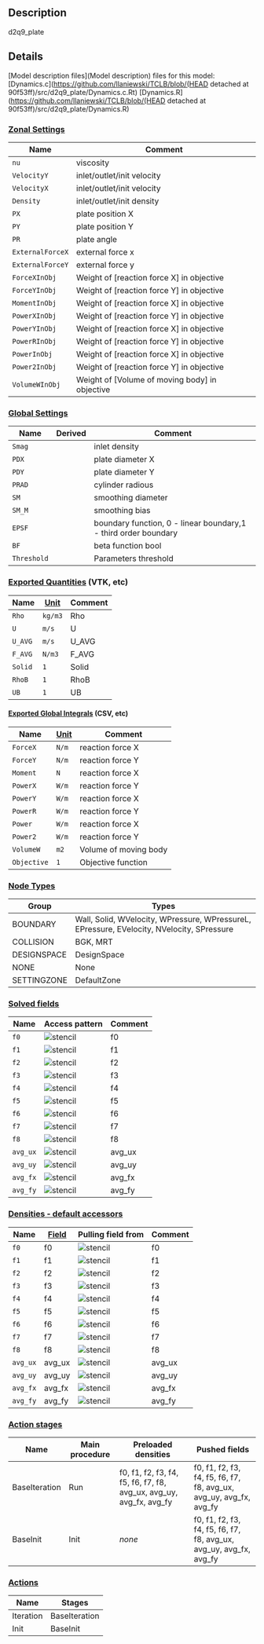 

## Description
d2q9_plate


## Details
[Model description files](Model description) files for this model:
[Dynamics.c](https://github.com/llaniewski/TCLB/blob/(HEAD detached at 90f53ff)/src/d2q9_plate/Dynamics.c.Rt)
[Dynamics.R](https://github.com/llaniewski/TCLB/blob/(HEAD detached at 90f53ff)/src/d2q9_plate/Dynamics.R)

### [Zonal Settings](Settings)

| Name | Comment |
| --- | --- |
|`nu`|viscosity|
|`VelocityY`|inlet/outlet/init velocity|
|`VelocityX`|inlet/outlet/init velocity|
|`Density`|inlet/outlet/init density|
|`PX`|plate position X|
|`PY`|plate position Y|
|`PR`|plate angle|
|`ExternalForceX`|external force x|
|`ExternalForceY`|external force y|
|`ForceXInObj`|Weight of [reaction force X] in objective|
|`ForceYInObj`|Weight of [reaction force Y] in objective|
|`MomentInObj`|Weight of [reaction force X] in objective|
|`PowerXInObj`|Weight of [reaction force Y] in objective|
|`PowerYInObj`|Weight of [reaction force X] in objective|
|`PowerRInObj`|Weight of [reaction force Y] in objective|
|`PowerInObj`|Weight of [reaction force X] in objective|
|`Power2InObj`|Weight of [reaction force Y] in objective|
|`VolumeWInObj`|Weight of [Volume of moving body] in objective|


### [Global Settings](Settings)

| Name | Derived | Comment |
| --- | --- | --- |
|`Smag`||inlet density|
|`PDX`||plate diameter X|
|`PDY`||plate diameter Y|
|`PRAD`||cylinder radious|
|`SM`||smoothing diameter|
|`SM_M`||smoothing bias|
|`EPSF`||boundary function, 0 - linear boundary,1 - third order boundary|
|`BF`||beta function bool|
|`Threshold`||Parameters threshold|

### [Exported Quantities](Quantities) (VTK, etc)

| Name | [Unit](Units) | Comment |
| --- | --- | --- |
|`Rho`|`kg/m3`|Rho|
|`U`|`m/s`|U|
|`U_AVG`|`m/s`|U_AVG|
|`F_AVG`|`N/m3`|F_AVG|
|`Solid`|`1`|Solid|
|`RhoB`|`1`|RhoB|
|`UB`|`1`|UB|

#### [Exported Global Integrals](Globals) (CSV, etc)

| Name | [Unit](Units) | Comment |
| --- | --- | --- |
|`ForceX`|`N/m`|reaction force X|
|`ForceY`|`N/m`|reaction force Y|
|`Moment`|`N`|reaction force X|
|`PowerX`|`W/m`|reaction force Y|
|`PowerY`|`W/m`|reaction force X|
|`PowerR`|`W/m`|reaction force Y|
|`Power`|`W/m`|reaction force X|
|`Power2`|`W/m`|reaction force Y|
|`VolumeW`|`m2`|Volume of moving body|
|`Objective`|`1`|Objective function|

### [Node Types](Node-Types)

| Group | Types |
| --- | --- |
|BOUNDARY|Wall, Solid, WVelocity, WPressure, WPressureL, EPressure, EVelocity, NVelocity, SPressure|
|COLLISION|BGK, MRT|
|DESIGNSPACE|DesignSpace|
|NONE|None|
|SETTINGZONE|DefaultZone|

### [Solved fields](Fields)

| Name | Access pattern | Comment |
| --- | --- | --- |
|`f0`|![stencil](/images/st_a1p0p0p0p0p0p0.png)|f0|
|`f1`|![stencil](/images/st_a1n1p0p0n1p0p0.png)|f1|
|`f2`|![stencil](/images/st_a1p0n1p0p0n1p0.png)|f2|
|`f3`|![stencil](/images/st_a1p1p0p0p1p0p0.png)|f3|
|`f4`|![stencil](/images/st_a1p0p1p0p0p1p0.png)|f4|
|`f5`|![stencil](/images/st_a1n1n1p0n1n1p0.png)|f5|
|`f6`|![stencil](/images/st_a1p1n1p0p1n1p0.png)|f6|
|`f7`|![stencil](/images/st_a1p1p1p0p1p1p0.png)|f7|
|`f8`|![stencil](/images/st_a1n1p1p0n1p1p0.png)|f8|
|`avg_ux`|![stencil](/images/st_a1p0p0p0p0p0p0.png)|avg_ux|
|`avg_uy`|![stencil](/images/st_a1p0p0p0p0p0p0.png)|avg_uy|
|`avg_fx`|![stencil](/images/st_a1p0p0p0p0p0p0.png)|avg_fx|
|`avg_fy`|![stencil](/images/st_a1p0p0p0p0p0p0.png)|avg_fy|

### [Densities - default accessors](Densities)

| Name | [Field](Fields) | Pulling field from | Comment |
| --- | --- | --- | --- |
|`f0`|f0|![stencil](/images/st_a1p0p0p0p0p0p0.png)|f0|
|`f1`|f1|![stencil](/images/st_a1p1p0p0p1p0p0.png)|f1|
|`f2`|f2|![stencil](/images/st_a1p0p1p0p0p1p0.png)|f2|
|`f3`|f3|![stencil](/images/st_a1n1p0p0n1p0p0.png)|f3|
|`f4`|f4|![stencil](/images/st_a1p0n1p0p0n1p0.png)|f4|
|`f5`|f5|![stencil](/images/st_a1p1p1p0p1p1p0.png)|f5|
|`f6`|f6|![stencil](/images/st_a1n1p1p0n1p1p0.png)|f6|
|`f7`|f7|![stencil](/images/st_a1n1n1p0n1n1p0.png)|f7|
|`f8`|f8|![stencil](/images/st_a1p1n1p0p1n1p0.png)|f8|
|`avg_ux`|avg_ux|![stencil](/images/st_a1p0p0p0p0p0p0.png)|avg_ux|
|`avg_uy`|avg_uy|![stencil](/images/st_a1p0p0p0p0p0p0.png)|avg_uy|
|`avg_fx`|avg_fx|![stencil](/images/st_a1p0p0p0p0p0p0.png)|avg_fx|
|`avg_fy`|avg_fy|![stencil](/images/st_a1p0p0p0p0p0p0.png)|avg_fy|

### [Action stages](Stages)

| Name | Main procedure | Preloaded densities | Pushed fields |
| --- | --- | --- | --- |
|BaseIteration|Run|f0, f1, f2, f3, f4, f5, f6, f7, f8, avg_ux, avg_uy, avg_fx, avg_fy|f0, f1, f2, f3, f4, f5, f6, f7, f8, avg_ux, avg_uy, avg_fx, avg_fy|
|BaseInit|Init|_none_|f0, f1, f2, f3, f4, f5, f6, f7, f8, avg_ux, avg_uy, avg_fx, avg_fy|


### [Actions](Stages)

| Name | Stages |
| --- | --- |
|Iteration|BaseIteration|
|Init|BaseInit|

